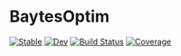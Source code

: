 # BaytesOptim

[![Stable](https://img.shields.io/badge/docs-stable-blue.svg)](https://paschermayr.github.io/BaytesOptim.jl/stable/)
[![Dev](https://img.shields.io/badge/docs-dev-blue.svg)](https://paschermayr.github.io/BaytesOptim.jl/dev/)
[![Build Status](https://github.com/paschermayr/BaytesOptim.jl/actions/workflows/CI.yml/badge.svg?branch=master)](https://github.com/paschermayr/BaytesOptim.jl/actions/workflows/CI.yml?query=branch%3Amaster)
[![Coverage](https://codecov.io/gh/paschermayr/BaytesOptim.jl/branch/master/graph/badge.svg)](https://codecov.io/gh/paschermayr/BaytesOptim.jl)
